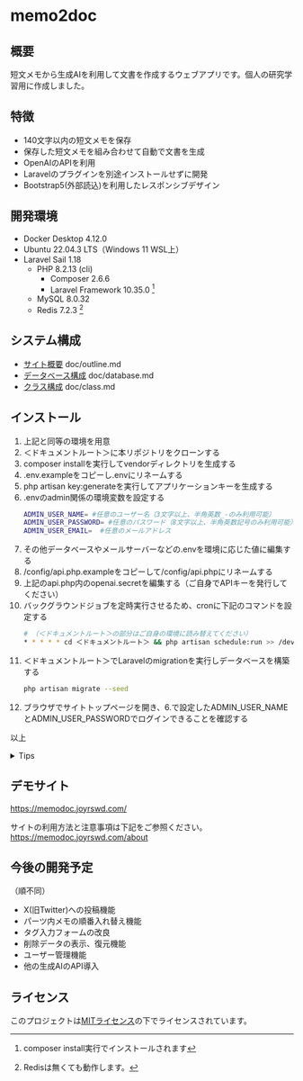 # memo2doc

## 概要

短文メモから生成AIを利用して文書を作成するウェブアプリです。個人の研究学習用に作成しました。

## 特徴

- 140文字以内の短文メモを保存
- 保存した短文メモを組み合わせて自動で文書を生成
- OpenAIのAPIを利用
- Laravelのプラグインを別途インストールせずに開発
- Bootstrap5(外部読込)を利用したレスポンシブデザイン

## 開発環境
- Docker Desktop 4.12.0
- Ubuntu 22.04.3 LTS（Windows 11 WSL上）
- Laravel Sail 1.18
    - PHP 8.2.13 (cli)
        - Composer 2.6.6
        - Laravel Framework 10.35.0 [^1]
    - MySQL 8.0.32
    - Redis 7.2.3 [^2]  

[^1]: composer install実行でインストールされます  
[^2]: Redisは無くても動作します。

## システム構成

- [サイト概要](doc/outline.md) doc/outline.md
- [データベース構成](doc/database.md) doc/database.md
- [クラス構成](doc/class.md) doc/class.md

## インストール

1. 上記と同等の環境を用意
2. ＜ドキュメントルート＞に本リポジトリをクローンする
3. composer installを実行してvendorディレクトリを生成する
4. .env.exampleをコピーし.envにリネームする
5. php artisan key:generateを実行してアプリケーションキーを生成する
6. .envのadmin関係の環境変数を設定する
    ```bash
    ADMIN_USER_NAME= #任意のユーザー名（3文字以上、半角英数_-のみ利用可能）
    ADMIN_USER_PASSWORD= #任意のパスワード（8文字以上、半角英数記号のみ利用可能）
    ADMIN_USER_EMAIL=  #任意のメールアドレス
    ```
7. その他データベースやメールサーバーなどの.envを環境に応じた値に編集する
8. /config/api.php.exampleをコピーして/config/api.phpにリネームする
9. 上記のapi.php内のopenai.secretを編集する（ご自身でAPIキーを発行してください）
10. バックグラウンドジョブを定時実行させるため、cronに下記のコマンドを設定する 
    ```bash
    # （＜ドキュメントルート＞の部分はご自身の環境に読み替えてください）
    * * * * * cd ＜ドキュメントルート＞ && php artisan schedule:run >> /dev/null 2>&1
    ```
11. ＜ドキュメントルート＞でLaravelのmigrationを実行しデータベースを構築する
    ```bash
    php artisan migrate --seed
    ```
12. ブラウザでサイトトップページを開き、6.で設定したADMIN_USER_NAMEとADMIN_USER_PASSWORDでログインできることを確認する

以上

<details>

<summary>Tips</summary>

- Laravel Sailを使用する場合、laravelコンテナにcronとCLIエディタをインストールする必要がある。
    ```bash
    # cronとCLIエディタのインストール
    apt-get update
    apt-get install cron vim
    # cronの設定コマンド(実行後CLIエディタが起動)
    crontab -e
    # cronの設定確認
    crontab -l
    # cronの起動
    /etc/init.d/cron start
    ```
- storageとbootstrap/cacheのパーミッションエラーが出る場合は所有者を変更する
    ```bash
    # 例）Laravel sailの場合
    chown sail:sail -R ./bootstrap/cache
    chown sail:sail -R ./storage
    ```
</details>

## デモサイト
https://memodoc.joyrswd.com/

サイトの利用方法と注意事項は下記をご参照ください。  
https://memodoc.joyrswd.com/about

## 今後の開発予定
（順不同）
- X(旧Twitter)への投稿機能
- パーツ内メモの順番入れ替え機能
- タグ入力フォームの改良
- 削除データの表示、復元機能
- ユーザー管理機能
- 他の生成AIのAPI導入

## ライセンス

このプロジェクトは[MITライセンス](LICENSE)の下でライセンスされています。

